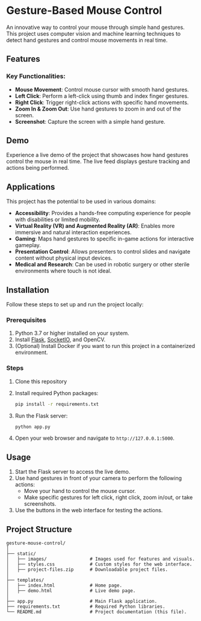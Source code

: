 # Gesture-Based Mouse Control 

An innovative way to control your mouse through simple hand gestures. This project uses computer vision and machine learning techniques to detect hand gestures and control mouse movements in real time.

## Features

### Key Functionalities:
- **Mouse Movement**: Control mouse cursor with smooth hand gestures.
- **Left Click**: Perform a left-click using thumb and index finger gestures.
- **Right Click**: Trigger right-click actions with specific hand movements.
- **Zoom In & Zoom Out**: Use hand gestures to zoom in and out of the screen.
- **Screenshot**: Capture the screen with a simple hand gesture.

## Demo

Experience a live demo of the project that showcases how hand gestures control the mouse in real time. The live feed displays gesture tracking and actions being performed.

## Applications

This project has the potential to be used in various domains:
- **Accessibility**: Provides a hands-free computing experience for people with disabilities or limited mobility.
- **Virtual Reality (VR) and Augmented Reality (AR)**: Enables more immersive and natural interaction experiences.
- **Gaming**: Maps hand gestures to specific in-game actions for interactive gameplay.
- **Presentation Control**: Allows presenters to control slides and navigate content without physical input devices.
- **Medical and Research**: Can be used in robotic surgery or other sterile environments where touch is not ideal.

## Installation

Follow these steps to set up and run the project locally:

### Prerequisites
1. Python 3.7 or higher installed on your system.
2. Install [Flask](https://flask.palletsprojects.com/), [SocketIO](https://python-socketio.readthedocs.io/), and OpenCV.
3. (Optional) Install Docker if you want to run this project in a containerized environment.

### Steps
1. Clone this repository
  
2. Install required Python packages:
    ```bash
    pip install -r requirements.txt
    ```
3. Run the Flask server:
    ```bash
    python app.py
    ```
4. Open your web browser and navigate to `http://127.0.0.1:5000`.

## Usage

1. Start the Flask server to access the live demo.
2. Use hand gestures in front of your camera to perform the following actions:
   - Move your hand to control the mouse cursor.
   - Make specific gestures for left click, right click, zoom in/out, or take screenshots.
3. Use the buttons in the web interface for testing the actions.

## Project Structure

```plaintext
gesture-mouse-control/
│
├── static/
│   ├── images/                # Images used for features and visuals.
│   ├── styles.css             # Custom styles for the web interface.
│   ├── project-files.zip      # Downloadable project files.
│
├── templates/
│   ├── index.html             # Home page.
│   ├── demo.html              # Live demo page.
│
├── app.py                     # Main Flask application.
├── requirements.txt           # Required Python libraries.
└── README.md                  # Project documentation (this file).
